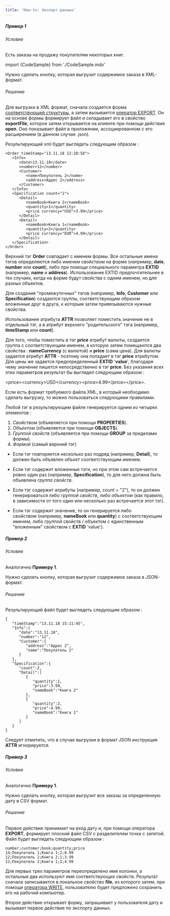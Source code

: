 ```yaml
---
title: 'How-to: Экспорт данных'
---
```


##### Пример 1

###### Условие

Есть заказы на продажу покупателям некоторых книг.

import {CodeSample} from './CodeSample.mdx'

<CodeSample url="https://ru-documentation.lsfusion.org/sample?file=UseCaseExport&block=sample1"/>

Нужно сделать кнопку, которая выгрузит содержимое заказа в XML-формат.

###### Решение

<CodeSample url="https://ru-documentation.lsfusion.org/sample?file=UseCaseExport&block=solution1"/>

Для выгрузки в XML формат, сначала создается форма [соответствующей структуры](Structured_view.md), а затем вызывается [оператор EXPORT](EXPORT_operator.md). Он на основе формы формирует файл и складывает его в свойство **exportFile**, которое затем открывается на клиенте при помощи действия **open**. Оно показывает файл в приложении, ассоциированном с его расширением (в данном случае .json).

Результирующий xml будет выглядеть следующим образом :

    <Order timeStamp="13.11.18 12:28:58">
       <Info>
          <date>13.11.18</date>
          <number>12</number>
          <Customer>
             <name>Покупатель 2</name>
             <address>Адрес 2</address>
          </Customer>
       </Info>
       <Specification count="2">
          <Detail>
             <nameBook>Книга 2</nameBook>
             <quantity>1</quantity>
             <price currency="USD">3.99</price>
          </Detail>
          <Detail>
             <nameBook>Книга 1</nameBook>
             <quantity>2</quantity>
             <price currency="EUR">4.99</price>
          </Detail>
       </Specification>
    </Order>

Верхний тэг **Order** совпадает с именем формы. Все остальные имена тэгов определяются либо именем свойством на форме (например, **date**, **number** или **count**), либо при помощи специального параметра **EXTID** (например, **name** и **address**). Использование EXTID предпочтительнее в тех случаях, когда на форме будут свойства с одним именем, но для разных объектов.

Для создания "промежуточных" тэгов (например, **Info**, **Customer** или **Specification**) создаются группы, соответствующим образом вложенные друг в друга, к которым затем привязываются нужные свойства.

Использование атрибута **ATTR** позволяет поместить значение не в отдельный тэг, а в атрибут верхнего "родительского" тэга (например, **timeStamp** или **count**).

Для того, чтобы поместить в тэг **price** атрибут валюты, создается группа с соответствующим именем, в которую затем помещаются два свойства : **nameCurrency** (с валютой) и **price** (сама цена). Для валюты задается атрибут **ATTR** - поэтому она попадает в тэг **price** атрибутом. Для цены же задается предопределенный **EXTID** '**value**', благодаря чему значение пишется непосредственно в тэг **price**. Без указания всех этих параметров результат бы выглядел следующим образом :

<price\><currency\>USD</currency\><price\>4.99</price\></price\>.

Если есть формат требуемого файла XML, в который необходимо сделать выгрузку, то можно пользоваться следующими правилами.

Любой тэг в результирующем файле генерируется одним из четырех элементов :

1.  *Свойством* (объявляется при помощи **PROPERTIES**).
2.  *Объектом* (объявляется при помощи **OBJECTS**).
3.  *Группой свойств* (объявляется при помощи **GROUP** за пределами формы).
4.  *Формой* (самый верхний тэг)

-   Если тэг повторяется несколько раз подряд (например, **Detail**), то должен быть объявлен *объект* соответствующим именем.

-   Если тэг содержит вложенные тэги, но при этом сам встречается ровно один раз (например, **Specification**), то для него должна быть объявлена *группа свойств*.

-   Если тэг содержит атрибуты (например, count = "2"), то он должен генерироваться либо *группой свойств*, либо *объектом* (как правило, в зависимости от того один или несколько раз встречается этот тэг).

-   Если тэг содержит значение, то он генерируется либо *свойством* (например, **nameBook** или **quantity**) с соответствующим именем, либо группой свойств / объектом с единственным "вложенным" свойством с **EXTID** 'value').

##### Пример 2

###### Условие

Аналогично **Примеру 1**.

Нужно сделать кнопку, которая выгрузит содержимое заказа в JSON-формат.

###### Решение

<CodeSample url="https://ru-documentation.lsfusion.org/sample?file=UseCaseExport&block=solution2"/>

Результирующий файл будет выглядеть следующим образом :

    {  
       "timeStamp":"13.11.18 15:11:45",
       "Info":{  
          "date":"13.11.18",
          "number":"12",
          "Customer":{  
             "address":"Адрес 2",
             "name":"Покупатель 2"
          }
       },
       "Specification":{  
          "count":2,
          "Detail":[  
             {  
                "quantity":1,
                "price":3.99,
                "nameBook":"Книга 2"
             },
             {  
                "quantity":2,
                "price":4.99,
                "nameBook":"Книга 1"
             }
          ]
       }
    }

Следует отметить, что в случае выгрузки в формат JSON инструкция **ATTR** игнорируется.

##### Пример 3

###### Условие

Аналогично **Примеру 1**.

Нужно сделать кнопку, которая выгрузит все заказы за определенную дату в CSV формат.

###### Решение

<CodeSample url="https://ru-documentation.lsfusion.org/sample?file=UseCaseExport&block=solution3"/>

Первое действие принимает на вход дату и, при помощи оператора **EXPORT**, формирует плоский файл CSV с разделителем точка с запятой. Файл будет выглядеть следующим образом :

    number;customer;book;quantity;price
    14;Покупатель 1;Книга 1;2;8.99
    12;Покупатель 2;Книга 2;1;3.99
    12;Покупатель 2;Книга 1;2;4.99

Для первых трех параметров переопределено имя колонки, а остальные два используют имя соответствующих свойств. Результат сначала записывается в локальное свойство **file**, из которого затем, при помощи [оператора WRITE](WRITE_operator.md), пользователю будет предложено сохранить его на рабочий компьютер.

Второе действие открывает форму, запрашивает у пользователя дату и вызывает первое действие по экспорту данных.
